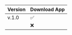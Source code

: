 
| Version | Download App       |
| ------- | ------------------ |
| v.1.0   | :white_check_mark: |
|         | :x:                |
